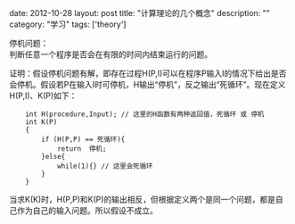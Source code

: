 date: 2012-10-28
layout: post
title: "计算理论的几个概念"
description: ""
category: "学习"
tags: ['theory']

停机问题：  
判断任意一个程序是否会在有限的时间内结束运行的问题。

证明：假设停机问题有解，即存在过程H(P,I)可以在程序P输入I的情况下给出是否会停机。假设若P在输入I时可停机，H输出“停机”，反之输出“死循环”。现在定义H(P,I)、K(P)如下：

		int H(procedure,Input); // 这里的H函数有两种返回值，死循环 或 停机
		int K(P)
		{
		    if (H(P,P) == 死循环){
		        return  停机;
		    }else{
		        while(1){} // 这里会死循环
		    }
		}
当求K(K)时，H(P,P)和K(P)的输出相反，但根据定义两个是同一个问题，都是自己作为自己的输入问题。所以假设不成立。
